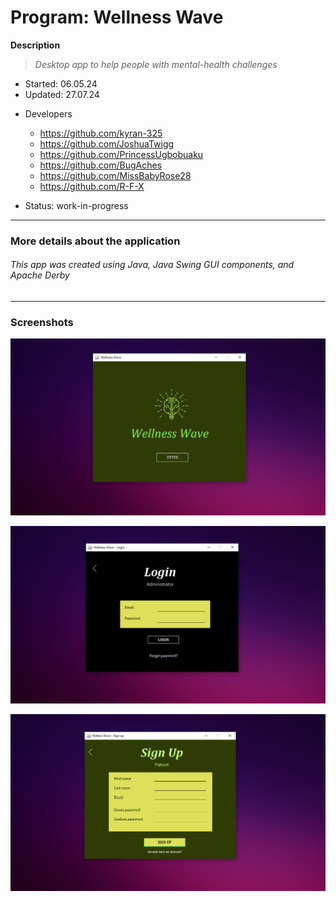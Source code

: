 # Program:	Wellness Wave
__Description__ 	
> _Desktop app to help people with mental-health challenges_
* Started:	06.05.24
* Updated: 	27.07.24
- Developers
	* https://github.com/kyran-325
	* https://github.com/JoshuaTwigg
	* https://github.com/PrincessUgbobuaku
	* https://github.com/BugAches
	* https://github.com/MissBabyRose28
	* https://github.com/R-F-X

- Status:	work-in-progress
---
<!-- testing the comment -->

### More details about the application
###### This app was created using Java, Java Swing GUI components, and Apache Derby
---


### Screenshots
![Screenshot #1](_screenshots/sshot1.png "Cover")

![Screenshot #2](_screenshots/sshot3.png "Screenshot2")

![Screenshot #3](_screenshots/sshot2.png "Screenshot3")